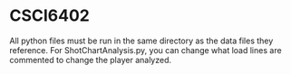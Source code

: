 # CSCI6402

All python files must be run in the same directory as the data files they reference.
For ShotChartAnalysis.py, you can change what load lines are commented to change the player analyzed.
